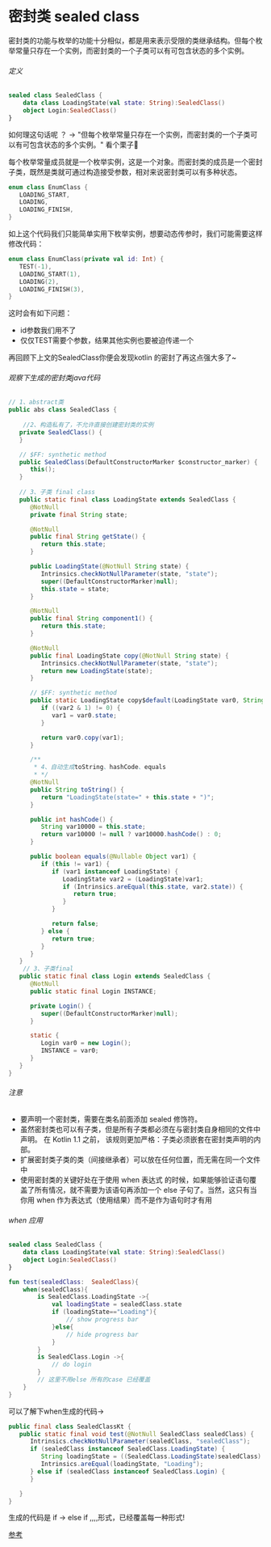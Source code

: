 # 密封类 sealed class

密封类的功能与枚举的功能十分相似，都是用来表示受限的类继承结构。但每个枚举常量只存在一个实例，而密封类的一个子类可以有可包含状态的多个实例。

###### 定义

```kotlin
sealed class SealedClass {
    data class LoadingState(val state: String):SealedClass()
    object Login:SealedClass()
}
```

如何理这句话呢 ？ -> "但每个枚举常量只存在一个实例，而密封类的一个子类可以有可包含状态的多个实例。" 看个栗子🌰

每个枚举常量成员就是一个枚举实例，这是一个对象。而密封类的成员是一个密封子类，既然是类就可通过构造接受参数，相对来说密封类可以有多种状态。

```kotlin
enum class EnumClass {
   LOADING_START,
   LOADING,
   LOADING_FINISH,
}
```
如上这个代码我们只能简单实用下枚举实例，想要动态传参时，我们可能需要这样修改代码：

```kotlin
enum class EnumClass(private val id: Int) {
   TEST(-1),
   LOADING_START(1),
   LOADING(2),
   LOADING_FINISH(3),
}
```
这时会有如下问题：
- id参数我们用不了
- 仅仅TEST需要个参数，结果其他实例也要被迫传递一个

再回顾下上文的SealedClass你便会发现kotlin 的密封了再这点强大多了~

###### 观察下生成的密封类java代码

```java
// 1、abstract类
public abs class SealedClass {
    
    //2、构造私有了，不允许直接创建密封类的实例
   private SealedClass() {
   }

   // $FF: synthetic method
   public SealedClass(DefaultConstructorMarker $constructor_marker) {
      this();
   }
   
   // 3、子类 final class
   public static final class LoadingState extends SealedClass {
      @NotNull
      private final String state;

      @NotNull
      public final String getState() {
         return this.state;
      }

      public LoadingState(@NotNull String state) {
         Intrinsics.checkNotNullParameter(state, "state");
         super((DefaultConstructorMarker)null);
         this.state = state;
      }

      @NotNull
      public final String component1() {
         return this.state;
      }

      @NotNull
      public final LoadingState copy(@NotNull String state) {
         Intrinsics.checkNotNullParameter(state, "state");
         return new LoadingState(state);
      }

      // $FF: synthetic method
      public static LoadingState copy$default(LoadingState var0, String var1, int var2, Object var3) {
         if ((var2 & 1) != 0) {
            var1 = var0.state;
         }

         return var0.copy(var1);
      }

      /**
       * 4、自动生成toString、hashCode、equals
       * */
      @NotNull
      public String toString() {
         return "LoadingState(state=" + this.state + ")";
      }

      public int hashCode() {
         String var10000 = this.state;
         return var10000 != null ? var10000.hashCode() : 0;
      }

      public boolean equals(@Nullable Object var1) {
         if (this != var1) {
            if (var1 instanceof LoadingState) {
               LoadingState var2 = (LoadingState)var1;
               if (Intrinsics.areEqual(this.state, var2.state)) {
                  return true;
               }
            }

            return false;
         } else {
            return true;
         }
      }
   }
    // 3、子类final
   public static final class Login extends SealedClass {
      @NotNull
      public static final Login INSTANCE;

      private Login() {
         super((DefaultConstructorMarker)null);
      }

      static {
         Login var0 = new Login();
         INSTANCE = var0;
      }
   }
}
```

###### 注意

- 要声明一个密封类，需要在类名前面添加 sealed 修饰符。
- 虽然密封类也可以有子类，但是所有子类都必须在与密封类自身相同的文件中声明。 在 Kotlin 1.1 之前， 该规则更加严格：子类必须嵌套在密封类声明的内部。
- 扩展密封类子类的类（间接继承者）可以放在任何位置，而无需在同一个文件中
- 使用密封类的关键好处在于使用 when 表达式 的时候，如果能够验证语句覆盖了所有情况，就不需要为该语句再添加一个 else 子句了。当然，这只有当你用 when 作为表达式（使用结果）而不是作为语句时才有用


###### when 应用

```kotlin
sealed class SealedClass {
    data class LoadingState(val state: String):SealedClass()
    object Login:SealedClass()
}

fun test(sealedClass:  SealedClass){
    when(sealedClass){
        is SealedClass.LoadingState ->{
            val loadingState = sealedClass.state
            if (loadingState=="Loading"){
                // show progress bar
            }else{
                // hide progress bar
            }
        }
        is SealedClass.Login ->{
            // do login
        }
        // 这里不用else 所有的case 已经覆盖
    }
}
```

可以了解下when生成的代码->

```java
public final class SealedClassKt {
   public static final void test(@NotNull SealedClass sealedClass) {
      Intrinsics.checkNotNullParameter(sealedClass, "sealedClass");
      if (sealedClass instanceof SealedClass.LoadingState) {
         String loadingState = ((SealedClass.LoadingState)sealedClass).getState();
         Intrinsics.areEqual(loadingState, "Loading");
      } else if (sealedClass instanceof SealedClass.Login) {
      }

   }
}
```
生成的代码是 if -> else if ,,,,形式，已经覆盖每一种形式!

[参考](https://juejin.cn/post/7044708611544596516)